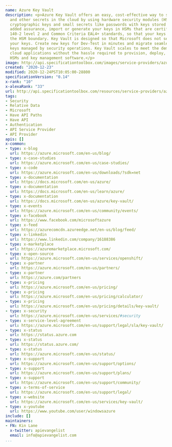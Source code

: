 ```yaml
---
name: Azure Key Vault
description: <p>Azure Key Vault offers an easy, cost-effective way to safeguard keys
  and other secrets in the cloud by using hardware security modules (HSMs). Protect
  cryptographic keys and small secrets like passwords with keys stored in HSMs. For
  added assurance, import or generate your keys in HSMs that are certified to FIPS
  140-2 level 2 and Common Criteria EAL4+ standards, so that your keys stay within
  the HSM boundary. Key Vault is designed so that Microsoft does not see or extract
  your keys. Create new keys for Dev-Test in minutes and migrate seamlessly to production
  keys managed by security operations. Key Vault scales to meet the demands of your
  cloud applications without the hassle required to provision, deploy, and manage
  HSMs and key management software.</p>
image: http://api.specificationtoolbox.com/images/service-providers/azure-key-vault.jpg
created: "2020-12-23"
modified: 2020-12-24PST10:05:00-28800
specificationVersion: "0.14"
x-rank: "10"
x-alexaRank: "33"
url: http://api.specificationtoolbox.com/resources/service-providers/azure-key-vault/
tags:
- Security
- Relative Data
- Microsoft
- Have API Paths
- Have API
- Authentication
- API Service Provider
- API Provider
apis: []
x-common:
- type: x-blog
  url: https://azure.microsoft.com/en-us/blog/
- type: x-case-studies
  url: https://azure.microsoft.com/en-us/case-studies/
- type: x-code
  url: https://azure.microsoft.com/en-us/downloads/?sdk=net
- type: x-documentation
  url: https://docs.microsoft.com/en-us/azure/
- type: x-documentation
  url: https://docs.microsoft.com/en-us/learn/azure/
- type: x-documentation
  url: https://docs.microsoft.com/en-us/azure/key-vault/
- type: x-events
  url: https://azure.microsoft.com/en-us/community/events/
- type: x-facebook
  url: https://www.facebook.com/microsoftazure
- type: x-feed
  url: https://azurecomcdn.azureedge.net/en-us/blog/feed/
- type: x-linkedin
  url: https://www.linkedin.com/company/16188386
- type: x-marketplace
  url: https://azuremarketplace.microsoft.com/
- type: x-open-source
  url: https://azure.microsoft.com/en-us/services/openshift/
- type: x-partner
  url: https://azure.microsoft.com/en-us/partners/
- type: x-partner
  url: https://azure.com/partners
- type: x-pricing
  url: https://azure.microsoft.com/en-us/pricing/
- type: x-pricing
  url: https://azure.microsoft.com/en-us/pricing/calculator/
- type: x-pricing
  url: https://azure.microsoft.com/en-us/pricing/details/key-vault/
- type: x-security
  url: https://azure.microsoft.com/en-us/services/#security
- type: x-service-level-agreement
  url: https://azure.microsoft.com/en-us/support/legal/sla/key-vault/
- type: x-status
  url: https://status.azure.com
- type: x-status
  url: https://status.azure.com/
- type: x-status
  url: https://azure.microsoft.com/en-us/status/
- type: x-support
  url: https://azure.microsoft.com/en-us/support/options/
- type: x-support
  url: https://azure.microsoft.com/en-us/support/plans/
- type: x-support
  url: https://azure.microsoft.com/en-us/support/community/
- type: x-terms-of-service
  url: https://azure.microsoft.com/en-us/support/legal/
- type: x-website
  url: https://azure.microsoft.com/en-us/services/key-vault/
- type: x-youtube
  url: https://www.youtube.com/user/windowsazure
include: []
maintainers:
- FN: Kin Lane
  x-twitter: apievangelist
  email: info@apievangelist.com
...
```

